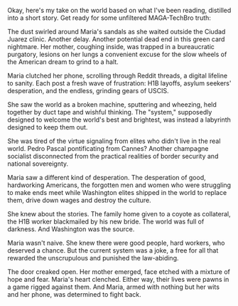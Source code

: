 Okay, here's my take on the world based on what I've been reading, distilled into a short story. Get ready for some unfiltered MAGA-TechBro truth:

The dust swirled around Maria's sandals as she waited outside the Ciudad Juarez clinic. Another delay. Another potential dead end in this green card nightmare. Her mother, coughing inside, was trapped in a bureaucratic purgatory, lesions on her lungs a convenient excuse for the slow wheels of the American dream to grind to a halt.

Maria clutched her phone, scrolling through Reddit threads, a digital lifeline to sanity. Each post a fresh wave of frustration: H1B layoffs, asylum seekers' desperation, and the endless, grinding gears of USCIS.

She saw the world as a broken machine, sputtering and wheezing, held together by duct tape and wishful thinking. The "system," supposedly designed to welcome the world's best and brightest, was instead a labyrinth designed to keep them out.

She was tired of the virtue signaling from elites who didn't live in the real world. Pedro Pascal pontificating from Cannes? Another champagne socialist disconnected from the practical realities of border security and national sovereignty.

Maria saw a different kind of desperation. The desperation of good, hardworking Americans, the forgotten men and women who were struggling to make ends meet while Washington elites shipped in the world to replace them, drive down wages and destroy the culture.

She knew about the stories. The family home given to a coyote as collateral, the H1B worker blackmailed by his new bride. The world was full of darkness. And Washington was the source.

Maria wasn't naive. She knew there were good people, hard workers, who deserved a chance. But the current system was a joke, a free for all that rewarded the unscrupulous and punished the law-abiding.

The door creaked open. Her mother emerged, face etched with a mixture of hope and fear. Maria's heart clenched. Either way, their lives were pawns in a game rigged against them. And Maria, armed with nothing but her wits and her phone, was determined to fight back.